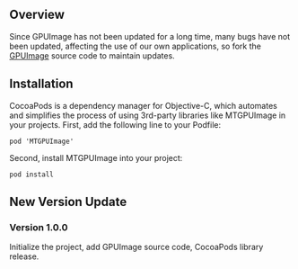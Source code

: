 ## Overview

Since GPUImage has not been updated for a long time, many bugs have not been updated, affecting the use of our own applications, so fork the [GPUImage](https://github.com/BradLarson/GPUImage) source code to maintain updates.

## Installation

CocoaPods is a dependency manager for Objective-C, which automates and simplifies the process of using 3rd-party libraries like MTGPUImage in your projects. First, add the following line to your Podfile:

```
pod 'MTGPUImage'

```

Second, install MTGPUImage into your project:

```
pod install

```


## New Version Update

### Version 1.0.0
Initialize the project, add GPUImage source code, CocoaPods library release.

